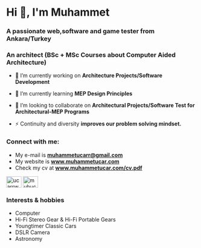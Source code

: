 <h1 align="left">Hi 👋, I'm Muhammet</h1>
<h3 align="left">A passionate web,software and game tester from Ankara/Turkey</h3>
<h3 align="left">An architect (BSc + MSc Courses about Computer Aided Architecture)</h3>

- 🔭 I’m currently working on **Architecture Projects/Software Development**

- 🌱 I’m currently learning **MEP Design Principles**

- 👯 I’m looking to collaborate on **Architectural Projects/Software Test for Architectural-MEP Programs**

- ⚡ Continuity and diversity **improves our problem solving mindset.**

<h3 align="left">Connect with me:</h3>

- My e-mail is **muhammetucarr@gmail.com**
- My website is **www.muhammetucar.com**
- Check my cv at **www.muhammetucar.com/cv.pdf**

<p align="left">
<a href="https://instagram.com/ucarrworks/" target="blank"><img align="center" src="https://raw.githubusercontent.com/rahuldkjain/github-profile-readme-generator/master/src/images/icons/Social/instagram.svg" alt="ucarrworks" height="30" width="40" /></a>
<a href="https://linkedin.com/in/muhucar" target="blank"><img align="center" src="https://raw.githubusercontent.com/rahuldkjain/github-profile-readme-generator/master/src/images/icons/Social/linked-in-alt.svg" alt="muhucar" height="30" width="40" /></a>
</p>

<h3 align="left">Interests & hobbies</h3>

- Computer 
- Hi-Fi Stereo Gear & Hi-Fi Portable Gears
- Youngtimer Classic Cars
- DSLR Camera
- Astronomy
